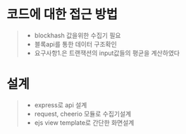 # 코드에 대한 접근 방법
>+ blockhash 값을위한 수집기 필요
>+ 블록api를 통한 데이터 구조확인
>+ 요구사항1.은 트랜잭션의 input값들의 평균을 계산하였다

# 설계
>+ express로 api 설계
>+ request, cheerio 모듈로 수집기설계
>+ ejs view template로 간단한 화면설계

